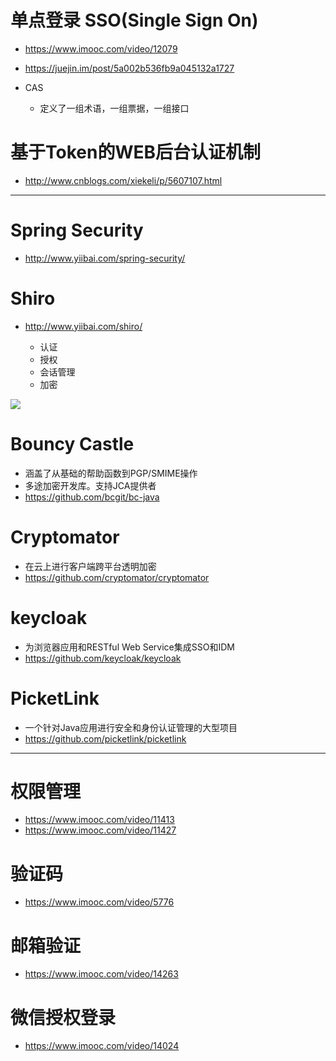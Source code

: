 # 单点登录 SSO(Single Sign On)

- <https://www.imooc.com/video/12079>
- <https://juejin.im/post/5a002b536fb9a045132a1727>

- CAS

  - 定义了一组术语，一组票据，一组接口

# 基于Token的WEB后台认证机制

- <http://www.cnblogs.com/xiekeli/p/5607107.html>

---

# Spring Security

- <http://www.yiibai.com/spring-security/>

# Shiro

- <http://www.yiibai.com/shiro/>

  - 认证
  - 授权
  - 会话管理
  - 加密

![](http://www.yiibai.com/uploads/images/201703/1403/660170344_46272.png)

# Bouncy Castle

- 涵盖了从基础的帮助函数到PGP/SMIME操作 
- 多途加密开发库。支持JCA提供者
- https://github.com/bcgit/bc-java

# Cryptomator

- 在云上进行客户端跨平台透明加密
- https://github.com/cryptomator/cryptomator

# keycloak

- 为浏览器应用和RESTful Web Service集成SSO和IDM
- https://github.com/keycloak/keycloak

# PicketLink

- 一个针对Java应用进行安全和身份认证管理的大型项目
- https://github.com/picketlink/picketlink

---

# 权限管理

- <https://www.imooc.com/video/11413>
- <https://www.imooc.com/video/11427>

# 验证码

- <https://www.imooc.com/video/5776>

# 邮箱验证

- <https://www.imooc.com/video/14263>

# 微信授权登录

- <https://www.imooc.com/video/14024>
